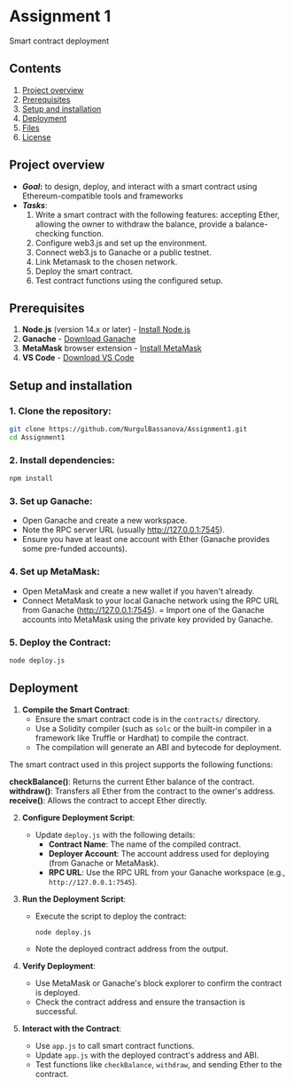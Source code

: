 # Assignment 1


Smart contract deployment

## Contents

1. [Project overview](#project-overview)
2. [Prerequisites](#prerequisites)
3. [Setup and installation](#setup-and-installation)
4. [Deployment](#deployment)
5. [Files](#files)
6. [License](#license)



## Project overview

- <b><i>Goal</i>:</b>  to design, deploy, and interact with a smart contract using Ethereum-compatible tools and frameworks
- <b><i>Tasks</i></b>:
    1. Write a smart contract with the following features: accepting Ether, allowing the owner to withdraw the balance, provide a balance-checking function.
    2. Configure web3.js and set up the environment.
    3. Connect web3.js to Ganache or a public testnet.
    4. Link Metamask to the chosen network.
    5. Deploy the smart contract.
    6. Test contract functions using the configured setup.
 

## Prerequisites

1. **Node.js** (version 14.x or later) - [Install Node.js](https://nodejs.org/)
2. **Ganache** - [Download Ganache](https://www.trufflesuite.com/ganache)
3. **MetaMask** browser extension - [Install MetaMask](https://metamask.io/)
4. **VS Code** - [Download VS Code](https://code.visualstudio.com/)


## Setup and installation 

### 1. Clone the repository:

```bash
git clone https://github.com/NurgulBassanova/Assignment1.git
cd Assignment1
```
### 2. Install dependencies:

```bash
npm install
```
### 3. Set up Ganache:
- Open Ganache and create a new workspace.
- Note the RPC server URL (usually http://127.0.0.1:7545).
- Ensure you have at least one account with Ether (Ganache provides some pre-funded accounts).

### 4. Set up MetaMask:
- Open MetaMask and create a new wallet if you haven't already.
- Connect MetaMask to your local Ganache network using the RPC URL from Ganache (http://127.0.0.1:7545).
= Import one of the Ganache accounts into MetaMask using the private key provided by Ganache.


### 5. Deploy the Contract:
```bash
node deploy.js
```

## Deployment
1. **Compile the Smart Contract**:
   - Ensure the smart contract code is in the `contracts/` directory.
   - Use a Solidity compiler (such as `solc` or the built-in compiler in a framework like Truffle or Hardhat) to compile the contract.
   - The compilation will generate an ABI and bytecode for deployment.
  
The smart contract used in this project supports the following functions:

**checkBalance()**: Returns the current Ether balance of the contract.
**withdraw()**: Transfers all Ether from the contract to the owner's address.
**receive()**: Allows the contract to accept Ether directly.

2. **Configure Deployment Script**:
   - Update `deploy.js` with the following details:
     - **Contract Name**: The name of the compiled contract.
     - **Deployer Account**: The account address used for deploying (from Ganache or MetaMask).
     - **RPC URL**: Use the RPC URL from your Ganache workspace (e.g., `http://127.0.0.1:7545`).

3. **Run the Deployment Script**:
   - Execute the script to deploy the contract:
     ```bash
     node deploy.js
     ```
   - Note the deployed contract address from the output.

4. **Verify Deployment**:
   - Use MetaMask or Ganache's block explorer to confirm the contract is deployed.
   - Check the contract address and ensure the transaction is successful.

5. **Interact with the Contract**:
   - Use `app.js` to call smart contract functions.
   - Update `app.js` with the deployed contract's address and ABI.
   - Test functions like `checkBalance`, `withdraw`, and sending Ether to the contract.


